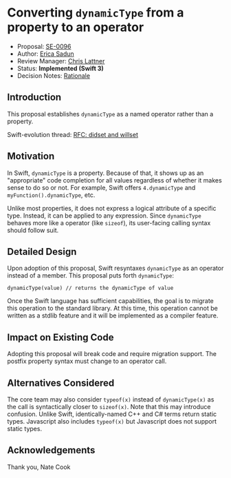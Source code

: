 # Converting `dynamicType` from a property to an operator

* Proposal: [SE-0096](0096-dynamictype.md)
* Author: [Erica Sadun](https://github.com/erica)
* Review Manager: [Chris Lattner](http://github.com/lattner)
* Status: **Implemented (Swift 3)**
* Decision Notes: [Rationale](https://lists.swift.org/pipermail/swift-evolution-announce/2016-June/000180.html)

## Introduction

This proposal establishes `dynamicType` as a named operator rather than a property.

Swift-evolution thread:
[RFC: didset and willset](https://lists.swift.org/pipermail/swift-evolution/Week-of-Mon-20160516/017959.html)

## Motivation

In Swift, `dynamicType` is a property. Because of that, it shows up as an "appropriate" 
code completion for all values regardless of whether it makes sense to do so 
or not. For example, Swift offers `4.dynamicType` and `myFunction().dynamicType`, etc. 

Unlike most properties, it does not express a logical attribute of a specific type.
Instead, it can be applied to any expression. Since `dynamicType` behaves more like a 
operator (like `sizeof`), its user-facing calling syntax should follow suit.  

## Detailed Design

Upon adoption of this proposal, Swift resyntaxes `dynamicType` as an operator instead of a member.
This proposal puts forth `dynamicType`:

```
dynamicType(value) // returns the dynamicType of value
```

Once the Swift language has sufficient capabilities, the goal is to migrate this operation to the standard library.
At this time, this operation cannot be written as a stdlib feature and it will be implemented as a compiler feature.

## Impact on Existing Code

Adopting this proposal will break code and require migration support. The postfix property syntax must change to an operator call. 

## Alternatives Considered

The core team may also consider `typeof(x)` instead of `dynamicType(x)` as the call is syntactically closer to `sizeof(x)`. 
Note that this may introduce confusion. Unlike Swift, identically-named C++ and C# terms return static types. 
Javascript also includes `typeof(x)` but Javascript does not support static types.

## Acknowledgements

Thank you, Nate Cook